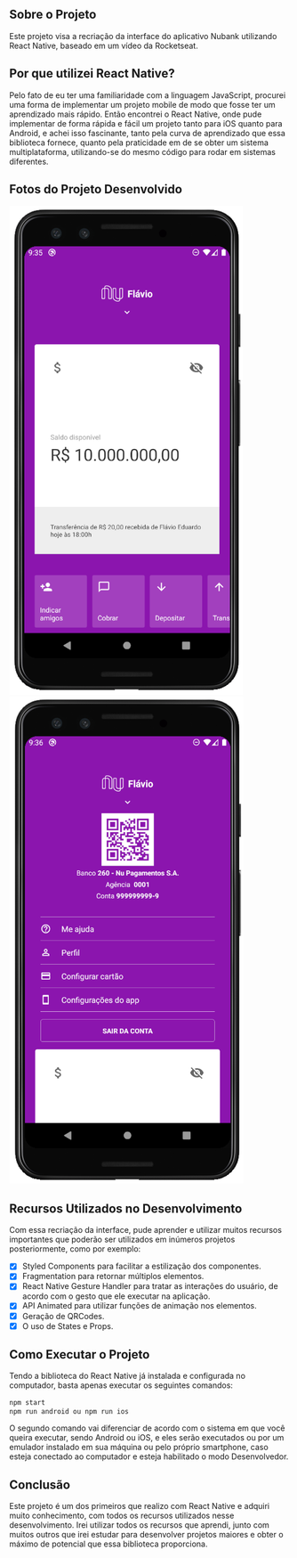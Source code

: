 ## Sobre o Projeto

Este projeto visa a recriação da interface do aplicativo Nubank utilizando React Native, baseado em um vídeo da Rocketseat.

## Por que utilizei React Native?

Pelo fato de eu ter uma familiaridade com a linguagem JavaScript, procurei uma forma de implementar um projeto mobile de modo que fosse ter um aprendizado mais rápido. Então encontrei o React Native, onde pude implementar de forma rápida e fácil um projeto tanto para iOS quanto para Android, e achei isso fascinante, tanto pela curva de aprendizado que essa biblioteca fornece, quanto pela praticidade em de se obter um sistema multiplataforma, utilizando-se do mesmo código para rodar em sistemas diferentes.

## Fotos do Projeto Desenvolvido

![Optional Text](./src/assets/1.png)
![Optional Text](./src/assets/2.png)

## Recursos Utilizados no Desenvolvimento

Com essa recriação da interface, pude aprender e utilizar muitos recursos importantes que poderão ser utilizados em inúmeros projetos posteriormente, como por exemplo:

* [x] Styled Components para facilitar a estilização dos componentes.
* [x] Fragmentation para retornar múltiplos elementos.
* [x] React Native Gesture Handler para tratar as interações do usuário, de acordo com o gesto que ele executar na aplicação.
* [x] API Animated para utilizar funções de animação nos elementos.
* [x] Geração de QRCodes.
* [x] O uso de States e Props.

## Como Executar o Projeto

Tendo a biblioteca do React Native já instalada e configurada no computador, basta apenas executar os seguintes comandos:

```
npm start
npm run android ou npm run ios
```
O segundo comando vai diferenciar de acordo com o sistema em que você queira executar, sendo Android ou iOS, e eles serão executados ou por um emulador instalado em sua máquina ou pelo próprio smartphone, caso esteja conectado ao computador e esteja habilitado o modo Desenvolvedor.

## Conclusão

Este projeto é um dos primeiros que realizo com React Native e adquiri muito conhecimento, com todos os recursos utilizados nesse desenvolvimento.
Irei utilizar todos os recursos que aprendi, junto com muitos outros que irei estudar para desenvolver projetos maiores e obter o máximo de potencial que essa biblioteca proporciona.



